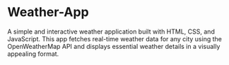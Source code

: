 # Weather-App
A simple and interactive weather application built with HTML, CSS, and JavaScript. This app fetches real-time weather data for any city using the OpenWeatherMap API and displays essential weather details in a visually appealing format.
